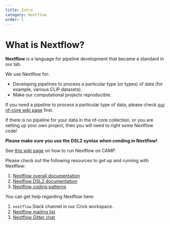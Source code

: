 ```yaml
---
title: Intro
category: Nextflow
order: 1
---
```


# What is Nextflow?

**Nextflow** is a language for pipeline development that became a standard in our lab.

We use Nextflow for:

 - Developing pipelines to process a particular type (or types) of data (for example, various CLIP datasets).
 - Make our computational projects reproducible.

If you need a pipeline to process a particular type of data, please check [our nf-core wiki page](...) first. 

If there is no pipeline for your data in the nf-core collection, or you are setting up your own project, then you will need to right some Nextflow code! 

**Please make sure you use the DSL2 syntax when conding in Nextflow!**

See [this wiki page](...) on how to run Nextflow on CAMP.

Please check out the following resources to get up and running with Nextflow: 

 1. [Nextflow overall documentation](https://www.nextflow.io/docs/latest/index.html)
 2. [Nextflow DSL2 documentation](https://www.nextflow.io/docs/latest/dsl2.html)
 3. [Nextflow coding patterns](https://nextflow-io.github.io/patterns/index.html)
 
You can get help regarding Nextflow here:

 1. `nextflow` Slack channel in our Crick workspace.
 2. [Nextflow mailing list](https://groups.google.com/forum/#!forum/nextflow)
 3. [Nextflow Gitter chat](https://gitter.im/nextflow-io/nextflow)
 
